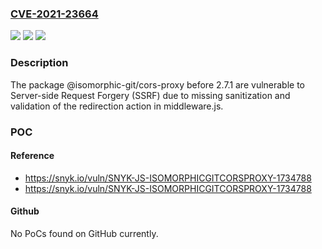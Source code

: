 ### [CVE-2021-23664](https://cve.mitre.org/cgi-bin/cvename.cgi?name=CVE-2021-23664)
![](https://img.shields.io/static/v1?label=Product&message=%40isomorphic-git%2Fcors-proxy&color=blue)
![](https://img.shields.io/static/v1?label=Version&message=%3C%202.7.1%20&color=brighgreen)
![](https://img.shields.io/static/v1?label=Vulnerability&message=Server-side%20Request%20Forgery%20(SSRF)&color=brighgreen)

### Description

The package @isomorphic-git/cors-proxy before 2.7.1 are vulnerable to Server-side Request Forgery (SSRF) due to missing sanitization and validation of the redirection action in middleware.js.

### POC

#### Reference
- https://snyk.io/vuln/SNYK-JS-ISOMORPHICGITCORSPROXY-1734788
- https://snyk.io/vuln/SNYK-JS-ISOMORPHICGITCORSPROXY-1734788

#### Github
No PoCs found on GitHub currently.

